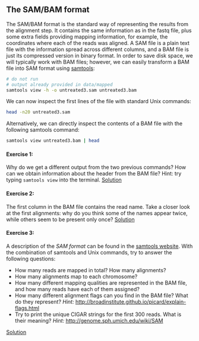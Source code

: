 ## The SAM/BAM format
The SAM/BAM format is the standard way of representing the results from the alignment step. It contains the same information as in the fastq file, plus some extra fields providing mapping information, for example, the coordinates where each of the reads was aligned. A SAM file is a plain text file with the information spread across different columns, and a BAM file is just its compressed version in binary format. In order to save disk space, we will typically work with BAM files; however, we can easily transform a BAM file into SAM format using [samtools](http://www.htslib.org/doc/samtools.html):

```bash
# do not run
# output already provided in data/mapped
samtools view -h -o untreated3.sam untreated3.bam
```

We can now inspect the first lines of the file with standard Unix commands:

```bash
head -n20 untreated3.sam
```

Alternatively, we can directly inspect the contents of a BAM file with the following samtools command:

```bash
samtools view untreated3.bam | head
```

#### Exercise 1: 
Why do we get a different output from the two previous commands? How can we obtain information about the header from the BAM file? Hint: try typing `samtools view` into the terminal.
[Solution](https://github.com/Functional-Genomics/TeachingMaterial/blob/EMBLPredocCourse2015/solutions/_bam_ex1.md)

#### Exercise 2: 
The first column in the BAM file contains the read name. Take a closer look at the first alignments: why do you think some of the names appear twice, while others seem to be present only once?
[Solution](https://github.com/Functional-Genomics/TeachingMaterial/blob/EMBLPredocCourse2015/solutions/_bam_ex2.md)

#### Exercise 3: 
A description of the *SAM format* can be found in the [samtools website](http://www.htslib.org/doc/sam.html). With the combination of samtools and Unix commands, try to answer the following questions:

* How many reads are mapped in total? How many alignments?
* How many alignments map to each chromosome?
* How many different mapping qualities are represented in the BAM file, and how many reads have each of them assigned?
* How many different alignment flags can you find in the BAM file? What do they represent?
  *Hint:* http://broadinstitute.github.io/picard/explain-flags.html
* Try to print the unique CIGAR strings for the first 300 reads. What is their meaning?
  *Hint:* http://genome.sph.umich.edu/wiki/SAM

[Solution](https://github.com/Functional-Genomics/TeachingMaterial/blob/EMBLPredocCourse2015/solutions/_bam_ex3.md)


